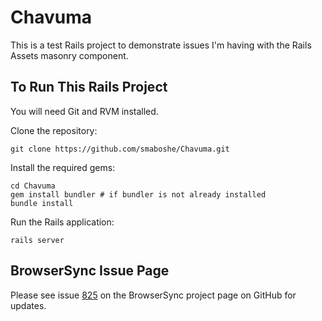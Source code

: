 # Chavuma

This is a test Rails project to demonstrate issues I'm having with the Rails Assets masonry component.


## To Run This Rails Project

You will need Git and RVM installed.

Clone the repository:

```
git clone https://github.com/smaboshe/Chavuma.git
```

Install the required gems:

```
cd Chavuma
gem install bundler # if bundler is not already installed
bundle install
```

Run the Rails application:

```
rails server
```









## BrowserSync Issue Page

Please see issue [825](https://github.com/BrowserSync/browser-sync/issues/825) on the BrowserSync project page on GitHub for updates.
